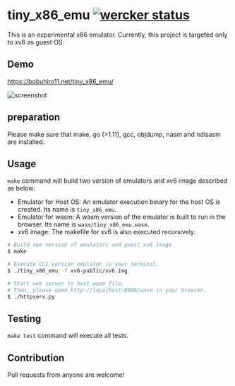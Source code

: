 # tiny_x86_emu [![wercker status](https://app.wercker.com/status/7ac504b68746c744dd7dc4b5e52e4735/s/master "wercker status")](https://app.wercker.com/project/byKey/7ac504b68746c744dd7dc4b5e52e4735)

This is an experimental x86 emulator. Currently, this project is targeted only to xv6 as guest OS.

## Demo

https://bobuhiro11.net/tiny_x86_emu/

![screenshot](https://raw.githubusercontent.com/nmi/tiny_x86_emu/master/screenshot.png)

## preparation

Please make sure that make, go (>1.11), gcc, objdump, nasm and ndisasm are installed.

## Usage

`make` command will build two version of emulators and xv6 image described as below:
- Emulator for Host OS: An emulator execution binary for the host OS is created. Its name is `tiny_x86_emu`.
- Emulator for wasm: A wasm version of the emulator is built to run in the browser. Its name is `wasm/tiny_x86_emu.wasm`.
- xv6 image: The makefile for xv6 is also executed recursively.

```bash
# Build two version of emulators and guest xv6 image
$ make

# Execute CLI version emulator in your terminal.
$ ./tiny_x86_emu -f xv6-public/xv6.img

# Start web server to host wasm file.
# Then, please open http://localhost:8000/wasm in your browser.
$ ./httpserv.py
```

## Testing

`make test` command will execute all tests.

## Contribution

Pull requests from anyone are welcome!
